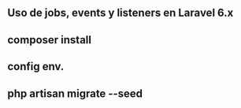 ## Uso de jobs, events y listeners en Laravel 6.x

## composer install
## config env.
## php artisan migrate --seed
